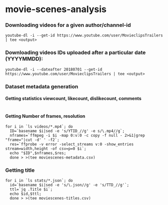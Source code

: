 # movie-scenes-analysis

### Downloading videos for a given author/channel-id
```
youtube-dl -i --get-id https://www.youtube.com/user/MovieclipsTrailers | tee <output>
```
### Downloading videos IDs uploaded after a particular date (YYYYMMDD):
```
youtube-dl -i --dateafter 20180701 --get-id https://www.youtube.com/user/MovieclipsTrailers | tee <output>
```

### Dataset metadata generation
#### Getting statistics viewcount, likecount, dislikecount, comments
```

```
#### Getting Number of frames, resolution 
```
for i in `ls videos/*.mp4`; do 
  ID=`basename $i|sed -e 's/YTID_//g' -e s/\.mp4//g`;
  nframes=`ffmpeg -i $i -map 0:v:0 -c copy -f null - 2>&1|grep "frame="|cut -d' ' -f2`;
  res=`ffprobe -v error -select_streams v:0 -show_entries stream=width,height -of csv=p=0 $i`; 
  echo "$ID",$nframes,$res; 
  done > >(tee moviescenes-metadata.csv)
```
### Getting title 
```
for i in `ls stats/*.json`; do 
  id=`basename $i|sed -e 's/\.json//g' -e 's/TTD_//g'`; 
  ttl=`jq .Title $i`; 
  echo $id,$ttl; 
  done > >(tee moviescenes-titles.csv) 
```
